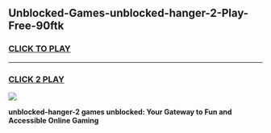
## Unblocked-Games-unblocked-hanger-2-Play-Free-90ftk
<h3>
<a href="https://premium76.site?title=unblocked-hanger-2&ref=12A">CLICK TO PLAY</a></h3>
<hr>

<h3>
<a href="https://premium76.site?title=unblocked-hanger-2&ref=12A">CLICK 2 PLAY</a>
  
</h3>

<a href="https://premium76.site?title=unblocked-hanger-2&ref=12A"><img src="https://clearcache.store/games.png"></a>


**unblocked-hanger-2 games unblocked: Your Gateway to Fun and Accessible Online Gaming**

